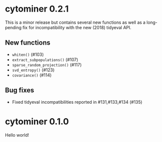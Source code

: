 # cytominer 0.2.1

This is a minor release but contains several new functions as well as a long-pending fix for incompatibility with the new (2018) tidyeval API.

## New functions
- `whiten()` (#103)
- `extract_subpopulations()` (#107)
- `sparse_random_projection()` (#117)
- `svd_entropy()` (#123)
- `covariance()` (#114)

## Bug fixes
- Fixed tidyeval incompatibilities reported in #131,#133,#134 (#135)

# cytominer 0.1.0

Hello world!

